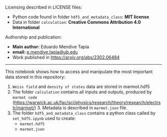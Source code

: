 Licensing described in LICENSE files:
  - Python code found in folder `hdf5_and_metadata_class`: **MIT license**
  - Data in folder `calculation`: **Creative Commons Attribution 4.0 International**

Authorship and publication:
  - **Main author:** Eduardo Mendive Tapia
  - **email:** e.mendive.tapia@ub.edu
  - Work published in https://arxiv.org/abs/2302.06484

---

This notebook shows how to access and manipulate the most important data stored in this repository:
 1. `Weiss field` and `density of states` data are stored in marmot.hdf5
 2. The folder `calculation` contains all inputs and outputs, produced by `marmot code` (https://warwick.ac.uk/fac/sci/physics/research/theory/research/electrstr/marmot/) 3. Metadata is described in `marmot.json` file.
 4. The folder `hdf5_and_metadata_class` contains a python class called by `set_hdf5.ipynb` used to create:
    - `marmot.hdf5`
    - `marmot.json`
